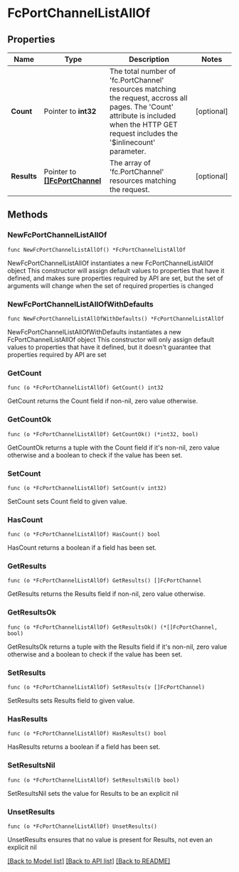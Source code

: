 # FcPortChannelListAllOf

## Properties

Name | Type | Description | Notes
------------ | ------------- | ------------- | -------------
**Count** | Pointer to **int32** | The total number of &#39;fc.PortChannel&#39; resources matching the request, accross all pages. The &#39;Count&#39; attribute is included when the HTTP GET request includes the &#39;$inlinecount&#39; parameter. | [optional] 
**Results** | Pointer to [**[]FcPortChannel**](FcPortChannel.md) | The array of &#39;fc.PortChannel&#39; resources matching the request. | [optional] 

## Methods

### NewFcPortChannelListAllOf

`func NewFcPortChannelListAllOf() *FcPortChannelListAllOf`

NewFcPortChannelListAllOf instantiates a new FcPortChannelListAllOf object
This constructor will assign default values to properties that have it defined,
and makes sure properties required by API are set, but the set of arguments
will change when the set of required properties is changed

### NewFcPortChannelListAllOfWithDefaults

`func NewFcPortChannelListAllOfWithDefaults() *FcPortChannelListAllOf`

NewFcPortChannelListAllOfWithDefaults instantiates a new FcPortChannelListAllOf object
This constructor will only assign default values to properties that have it defined,
but it doesn't guarantee that properties required by API are set

### GetCount

`func (o *FcPortChannelListAllOf) GetCount() int32`

GetCount returns the Count field if non-nil, zero value otherwise.

### GetCountOk

`func (o *FcPortChannelListAllOf) GetCountOk() (*int32, bool)`

GetCountOk returns a tuple with the Count field if it's non-nil, zero value otherwise
and a boolean to check if the value has been set.

### SetCount

`func (o *FcPortChannelListAllOf) SetCount(v int32)`

SetCount sets Count field to given value.

### HasCount

`func (o *FcPortChannelListAllOf) HasCount() bool`

HasCount returns a boolean if a field has been set.

### GetResults

`func (o *FcPortChannelListAllOf) GetResults() []FcPortChannel`

GetResults returns the Results field if non-nil, zero value otherwise.

### GetResultsOk

`func (o *FcPortChannelListAllOf) GetResultsOk() (*[]FcPortChannel, bool)`

GetResultsOk returns a tuple with the Results field if it's non-nil, zero value otherwise
and a boolean to check if the value has been set.

### SetResults

`func (o *FcPortChannelListAllOf) SetResults(v []FcPortChannel)`

SetResults sets Results field to given value.

### HasResults

`func (o *FcPortChannelListAllOf) HasResults() bool`

HasResults returns a boolean if a field has been set.

### SetResultsNil

`func (o *FcPortChannelListAllOf) SetResultsNil(b bool)`

 SetResultsNil sets the value for Results to be an explicit nil

### UnsetResults
`func (o *FcPortChannelListAllOf) UnsetResults()`

UnsetResults ensures that no value is present for Results, not even an explicit nil

[[Back to Model list]](../README.md#documentation-for-models) [[Back to API list]](../README.md#documentation-for-api-endpoints) [[Back to README]](../README.md)


